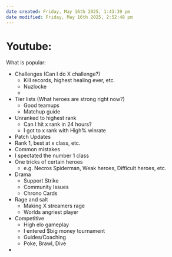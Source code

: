 ```yaml
---
date created: Friday, May 16th 2025, 1:43:39 pm
date modified: Friday, May 16th 2025, 2:52:48 pm
---
```


# Youtube:

What is popular:
- Challenges (Can I do X challenge?)
	- Kill records, highest healing ever, etc.
	- Nuzlocke
	- 
- Tier lists (What heroes are strong right now?)
	- Good teamups
	- Matchup guide
- Unranked to highest rank
	- Can I hit x rank in 24 hours?
	- I got to x rank with High% winrate
- Patch Updates
- Rank 1, best at x class, etc.
- Common mistakes
- I spectated the number 1 class
- One tricks of certain heroes
	- e.g. Necros Spiderman, Weak heroes, Difficult heroes, etc.
- Drama
	- Support Strike
	- Community Issues
	- Chrono Cards
- Rage and salt
	- Making X streamers rage
	- Worlds angriest player
- Competitive
	- High elo gameplay
	- I entered $big money tournament
	- Guides/Coaching
	- Poke, Brawl, Dive
- 
